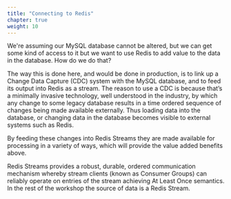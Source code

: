 ```yaml
---
title: "Connecting to Redis"
chapter: true
weight: 10
---
```

We're assuming our MySQL database cannot be altered, but we can get some kind of access to it but we want to use Redis to add value to the data in the database. How do we do that?

The way this is done here, and would be done in production, is to link up a Change Data Capture (CDC) system with the MySQL database, and to feed its output into Redis as a stream. The reason to use a CDC is because that’s a minimally invasive technology, well understood in the industry, by which any change to some legacy database results in a time ordered sequence of changes being made available externally. Thus loading data into the database, or changing data in the database becomes visible to external systems such as Redis. 

By feeding these changes into Redis Streams they are made available for processing in a variety of ways, which will provide the value added benefits above. 

Redis Streams provides a robust, durable, ordered communication mechanism whereby stream clients (known as Consumer Groups) can reliably operate on entries of the stream achieving At Least Once semantics. In the rest of the workshop the source of data is a Redis Stream. 
